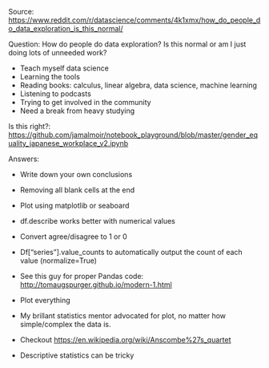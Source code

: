Source: https://www.reddit.com/r/datascience/comments/4k1xmx/how_do_people_do_data_exploration_is_this_normal/

Question:
How do people do data exploration? Is this normal or am I just doing lots of unneeded work?
- Teach myself data science 
- Learning the tools 
- Reading books: calculus, linear algebra, data science, machine learning
- Listening to podcasts
- Trying to get involved in the community
- Need a break from heavy studying

Is this right?:
https://github.com/jamalmoir/notebook_playground/blob/master/gender_equality_japanese_workplace_v2.ipynb

Answers:

- Write down your own conclusions
- Removing all blank cells at the end
- Plot using matplotlib or seaboard
- df.describe works better with numerical values

- Convert agree/disagree to 1 or 0
- Df[“series”].value_counts to automatically output the count of each value (normalize=True)
- See this guy for proper Pandas code: http://tomaugspurger.github.io/modern-1.html

- Plot everything
- My brillant statistics mentor advocated for plot, no matter how simple/complex the data is.
- Checkout https://en.wikipedia.org/wiki/Anscombe%27s_quartet
- Descriptive statistics can be tricky





